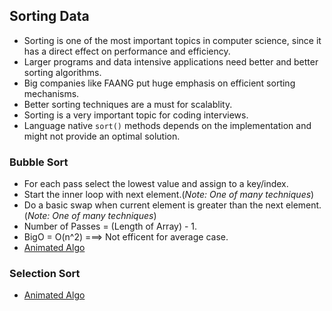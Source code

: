 ## Sorting Data

- Sorting is one of the most important topics in computer science, since it has a direct effect on performance and efficiency.
- Larger programs and data intensive applications need better and better sorting algorithms.
- Big companies like FAANG put huge emphasis on efficient sorting mechanisms.
- Better sorting techniques are a must for scalablity.
- Sorting is a very important topic for coding interviews.
- Language native `sort()` methods depends on the implementation and might not provide an optimal solution.

### Bubble Sort

- For each pass select the lowest value and assign to a key/index.
- Start the inner loop with next element.(_Note: One of many techniques_) 
- Do a basic swap when current element is greater than the next element.(_Note: One of many techniques_)
- Number of Passes = (Length of Array) - 1.
- BigO = O(n^2) ===> Not efficent for average case.
- [Animated Algo](https://www.youtube.com/watch?v=18OO361--1E&ab_channel=Codearchery)

### Selection Sort

- [Animated Algo](https://www.youtube.com/watch?v=R_f3PJtRqUQ&ab_channel=Codearchery)